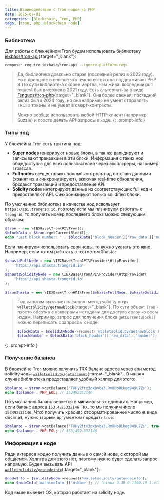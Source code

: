```yaml
---
title: Взаимодействие с Tron нодой из PHP 
date: 2025-07-01
categories: [Blockchain, Tron, PHP]
tags: [tron, php, blockchain node] 
---
```


### Библиотека

Для работы с блокчейном Tron будем использовать библиотеку [iexbase/tron-api](https://github.com/iexbase/tron-api){:target="_blank"}:

```bash
composer require iexbase/tron-api --ignore-platform-reqs
```

>Да, библиотека довольно старая (последний релиз в 2022 году). Но в принципе в ней всё что нужно есть и она поддерживает
>PHP 8. По сути библиотека скорее мертва, чем жива: последний pull request был вмержен в 2021 году. Есть альтернатива в 
>виде [Fenguoz/tron-php](https://github.com/Fenguoz/tron-php){:target="_blank"}. Она более свежая: последний релиз был в
>2024 году, но она например не умеет отправлять TRC10 токены и не умеет в смарт-контракты. 
>
>Можно вообще использовать любой HTTP-клиент (например Guzzle) и просто делать API-запросы к ноде.
{: .prompt-info }


### Типы нод

У блокчейна Tron есть три типа нод: 
- **Super nodes** генерируют новые блоки, а так же валидируют и записывают транзакции в эти блоки. Информация с таких нод общедоступна для всех пользователей через эксплореры, например Tronscan.
- **Full nodes** осуществляют полный контроль над on-chain данными (хранят их и синхронизируют), включая real-time обновления, бродакст транзакций и предоставление API.
- **Solidity nodes** интегрируют данные из соответствующих full нод и предоставляют API. Синхронизируют только solidified блоки.

По умолчанию библиотека в качестве нод использует `https://api.trongrid.io`, поэтому если мы планируем работать с 
`trongrid`, то получить номер последнего блока можно следующим образом:

```php
$tron = new \IEXBase\TronAPI\Tron();
$blockData = $tron->getCurrentBlock();
echo "Last block number: " . $blockData['block_header']['raw_data']['number'];
```

Если планируем использовать свои ноды, то нужно указать это явно. Например, если хотим работать с тестнетом Shasta:
```php
$shastaFullNode = new \IEXBase\TronAPI\Provider\HttpProvider(
    'https://api.shasta.trongrid.io'
);
$shastaSolidityNode = new \IEXBase\TronAPI\Provider\HttpProvider(
    'https://api.shasta.trongrid.io'
);

$tronShasta = new \IEXBase\TronAPI\Tron($shastaFullNode, $shastaSolidityNode);
```

>Под капотом вызывается jsonrpc метод solidity ноды [`walletsolidity/getnowblock`](https://developers.tron.network/reference/getnowblock){:target="_blank"}.
>По сути объект `Tron` - просто обертка с хэлперами методами для доступа сразу ко всем нодам. Например, запрос для получения
>блока `getCurrentBlock()` можно переписать с запросом к ноде:
>```php
>$blockData = $solidityNode->request('walletsolidity/getnowblock');
>$blockNumber = $blockData['block_header']['raw_data']['number'];
>```
{: .prompt-info }

### Получение баланса

В блокчейне Tron можно получить TRX баланс адреса через апи метод solidity ноды [`walletsolidity/getaccount`](https://developers.tron.network/reference/walletsolidity-getaccount){:target="_blank"}.
В нашем случае библиотека предоставляет удобный хэлпер для этого:

```php
$balance = $tron->getBalance('TXHy2ftx3pxbvba3LRm8NoDLkeg949L7Ze');
echo $balance . PHP_EOL; // 153492332146
```

По умолчанию баланс вернется в минимальных единицах. Например, если баланс адреса `153,492.332146 TRX`, то мы получим
число `153492332146`. Чтоб получить красиво отформатированное число (в виде decimal), нужно вторым аргументом передать `true`:

```php
$balance = $tron->getBalance('TXHy2ftx3pxbvba3LRm8NoDLkeg949L7Ze', true);
echo $balance . PHP_EOL; // 153,492.332146
```

### Информация о ноде

Ради интереса модно получить данные о самой ноде, с которой мы общаемся. Хэлпера для этого нет, поэтому нужно будет
сделать запрос напрямую. Будем вызывать API [`walletsolidity/getnodeinfo`](https://developers.tron.network/reference/getnodeinfo-1){:target="_blank"}:

```php
$nodeInfo = $solidityNode->request('walletsolidity/getnodeinfo');
echo $nodeInfo['machineInfo']['osName']; // "Linux 3.10.0-1160.49.1.el7.x86_64"
```

Код выше выведет OS, которая работает на solidity ноде.






